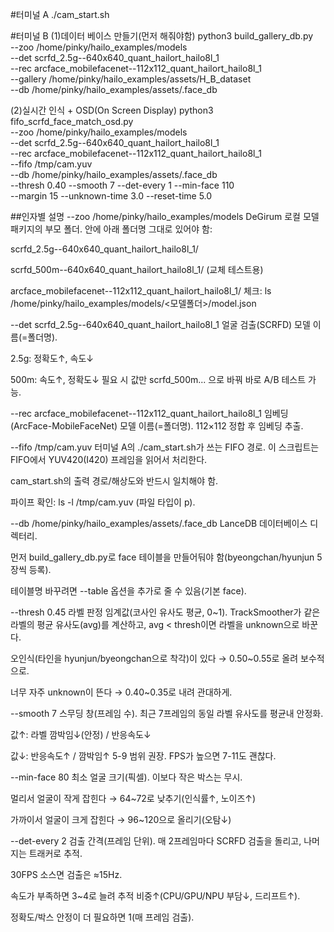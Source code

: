 #터미널 A
./cam_start.sh

#터미널 B
(1)데이터 베이스 만들기(먼저 해줘야함)
python3 build_gallery_db.py \
  --zoo /home/pinky/hailo_examples/models \
  --det scrfd_2.5g--640x640_quant_hailort_hailo8l_1 \
  --rec arcface_mobilefacenet--112x112_quant_hailort_hailo8l_1 \
  --gallery /home/pinky/hailo_examples/assets/H_B_dataset \
  --db /home/pinky/hailo_examples/assets/.face_db

(2)실시간 인식 + OSD(On Screen Display)
python3 fifo_scrfd_face_match_osd.py \
  --zoo /home/pinky/hailo_examples/models \
  --det scrfd_2.5g--640x640_quant_hailort_hailo8l_1 \
  --rec arcface_mobilefacenet--112x112_quant_hailort_hailo8l_1 \
  --fifo /tmp/cam.yuv \
  --db /home/pinky/hailo_examples/assets/.face_db \
  --thresh 0.40 --smooth 7 --det-every 1 --min-face 110 \
  --margin 15 --unknown-time 3.0 --reset-time 5.0
  
##인자별 설명
--zoo /home/pinky/hailo_examples/models
DeGirum 로컬 모델 패키지의 부모 폴더.
안에 아래 폴더명 그대로 있어야 함:

scrfd_2.5g--640x640_quant_hailort_hailo8l_1/

scrfd_500m--640x640_quant_hailort_hailo8l_1/ (교체 테스트용)

arcface_mobilefacenet--112x112_quant_hailort_hailo8l_1/
체크: ls /home/pinky/hailo_examples/models/<모델폴더>/model.json

--det scrfd_2.5g--640x640_quant_hailort_hailo8l_1
얼굴 검출(SCRFD) 모델 이름(=폴더명).

2.5g: 정확도↑, 속도↓

500m: 속도↑, 정확도↓
필요 시 값만 scrfd_500m... 으로 바꿔 바로 A/B 테스트 가능.

--rec arcface_mobilefacenet--112x112_quant_hailort_hailo8l_1
임베딩(ArcFace-MobileFaceNet) 모델 이름(=폴더명). 112×112 정합 후 임베딩 추출.

--fifo /tmp/cam.yuv
터미널 A의 ./cam_start.sh가 쓰는 FIFO 경로.
이 스크립트는 FIFO에서 YUV420(I420) 프레임을 읽어서 처리한다.

cam_start.sh의 출력 경로/해상도와 반드시 일치해야 함.

파이프 확인: ls -l /tmp/cam.yuv (파일 타입이 p).

--db /home/pinky/hailo_examples/assets/.face_db
LanceDB 데이터베이스 디렉터리.

먼저 build_gallery_db.py로 face 테이블을 만들어둬야 함(byeongchan/hyunjun 5장씩 등록).

테이블명 바꾸려면 --table 옵션을 추가로 줄 수 있음(기본 face).

--thresh 0.45
라벨 판정 임계값(코사인 유사도 평균, 0~1).
TrackSmoother가 같은 라벨의 평균 유사도(avg)를 계산하고, avg < thresh이면 라벨을 unknown으로 바꾼다.

오인식(타인을 hyunjun/byeongchan으로 착각)이 있다 → 0.50~0.55로 올려 보수적으로.

너무 자주 unknown이 뜬다 → 0.40~0.35로 내려 관대하게.

--smooth 7
스무딩 창(프레임 수). 최근 7프레임의 동일 라벨 유사도를 평균내 안정화.

값↑: 라벨 깜박임↓(안정) / 반응속도↓

값↓: 반응속도↑ / 깜박임↑
5-9 범위 권장. FPS가 높으면 7-11도 괜찮다.

--min-face 80
최소 얼굴 크기(픽셀). 이보다 작은 박스는 무시.

멀리서 얼굴이 작게 잡힌다 → 64~72로 낮추기(인식률↑, 노이즈↑)

가까이서 얼굴이 크게 잡힌다 → 96~120으로 올리기(오탐↓)

--det-every 2
검출 간격(프레임 단위). 매 2프레임마다 SCRFD 검출을 돌리고, 나머지는 트래커로 추적.

30FPS 소스면 검출은 ≈15Hz.

속도가 부족하면 3~4로 늘려 추적 비중↑(CPU/GPU/NPU 부담↓, 드리프트↑).

정확도/박스 안정이 더 필요하면 1(매 프레임 검출).
